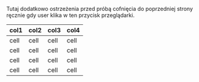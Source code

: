 Tutaj dodatkowo ostrzeżenia przed próbą cofnięcia do poprzedniej strony ręcznie gdy user klika w ten przycisk przeglądarki. 

| col1 | col2 | col3 | col4 |
| --- | --- | --- | --- |
| cell | cell | cell | cell |
| cell | cell | cell | cell |
| cell | cell | cell | cell |
| cell | cell | cell | cell |



